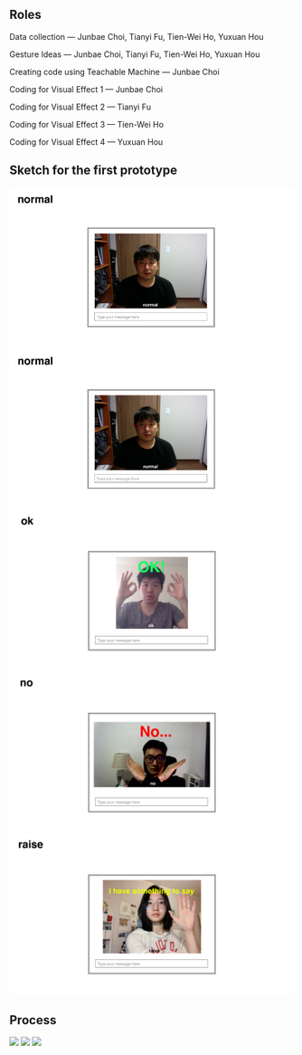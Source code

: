 ## Roles

Data collection — Junbae Choi, Tianyi Fu, Tien-Wei Ho, Yuxuan Hou

Gesture Ideas — Junbae Choi, Tianyi Fu, Tien-Wei Ho, Yuxuan Hou

Creating code using Teachable Machine — Junbae Choi

Coding for Visual Effect 1 — Junbae Choi

Coding for Visual Effect 2 — Tianyi Fu

Coding for Visual Effect 3 — Tien-Wei Ho

Coding for Visual Effect 4 — Yuxuan Hou

##
## Sketch for the first prototype

![](images/1.jpg)
![](images/2.jpg)
![](images/3.jpg)
![](images/4.jpg)
![](images/5.jpg)

##
## Process

![](images/6.jpg)
![](images/7.jpg)
![](images/8.jpg)
